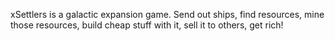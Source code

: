 xSettlers is a galactic expansion game. Send out ships, find resources, mine those resources, build cheap stuff with it, sell it to others, get rich!

